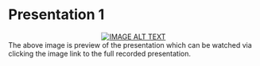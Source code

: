 # Presentation 1

<div align="center">
  <a href="https://www.youtube.com/watch?v=PEDgt7GWlsU"><img src="https://img.youtube.com/vi/PEDgt7GWlsU/0.jpg" alt="IMAGE ALT TEXT"></a>
</div

The above image is preview of the presentation which can be watched via clicking the image link to the full recorded presentation.
